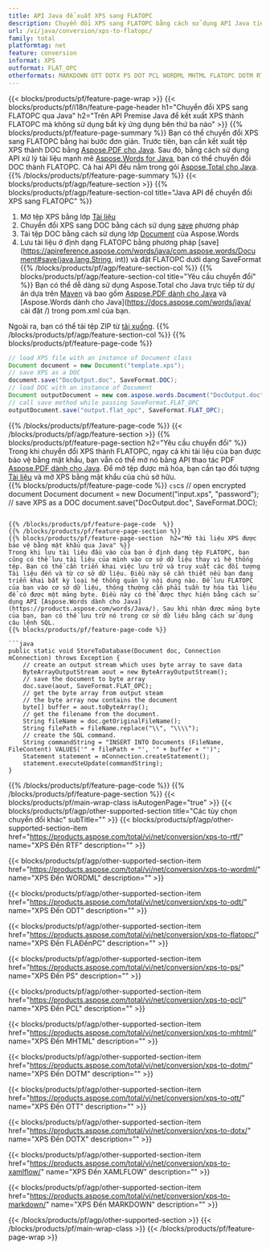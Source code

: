 ```yaml
---
title: API Java để xuất XPS sang FLATOPC
description: Chuyển đổi XPS sang FLATOPC bằng cách sử dụng API Java tiền đề
url: /vi/java/conversion/xps-to-flatopc/
family: total
platformtag: net
feature: conversion
informat: XPS
outformat: FLAT_OPC
otherformats: MARKDOWN OTT DOTX PS DOT PCL WORDML MHTML FLATOPC DOTM RTF XAMLFLOW
---
```

{{< blocks/products/pf/feature-page-wrap >}}
{{< blocks/products/pf/i18n/feature-page-header h1="Chuyển đổi XPS sang FLATOPC qua Java" h2="Trên API Premise Java để kết xuất XPS thành FLATOPC mà không sử dụng bất kỳ ứng dụng bên thứ ba nào" >}}
{{% blocks/products/pf/feature-page-summary %}}
Bạn có thể chuyển đổi XPS sang FLATOPC bằng hai bước đơn giản. Trước tiên, bạn cần kết xuất tệp XPS thành DOC bằng [Aspose.PDF cho Java](https://products.aspose.com/pdf/java/). Sau đó, bằng cách sử dụng API xử lý tài liệu mạnh mẽ [Aspose.Words for Java](https://products.aspose.com/words/java/), bạn có thể chuyển đổi DOC thành FLATOPC. Cả hai API đều nằm trong gói [Aspose.Total cho Java](https://products.aspose.com/total/java/).
{{% /blocks/products/pf/feature-page-summary  %}}
{{< blocks/products/pf/agp/feature-section >}}
{{% blocks/products/pf/agp/feature-section-col title="Java API để chuyển đổi XPS sang FLATOPC" %}}
1. Mở tệp XPS bằng lớp [Tài liệu](https://apireference.aspose.com/pdf/java/com.aspose.pdf/Document)
2. Chuyển đổi XPS sang DOC bằng cách sử dụng [save](https://apireference.aspose.com/pdf/java/com.aspose.pdf/Document#save-java.lang.String-com.aspose.pdf.SaveOptions- ) phương pháp
3. Tải tệp DOC bằng cách sử dụng lớp [Document](https://apireference.aspose.com/words/java/com.aspose.words/Document) của Aspose.Words
4. Lưu tài liệu ở định dạng FLATOPC bằng phương pháp [save](https://apireference.aspose.com/words/java/com.aspose.words/Document#save(java.lang.String, int)) và đặt FLATOPC dưới dạng SaveFormat
{{% /blocks/products/pf/agp/feature-section-col %}}
{{% blocks/products/pf/agp/feature-section-col title="Yêu cầu chuyển đổi" %}}
Bạn có thể dễ dàng sử dụng Aspose.Total cho Java trực tiếp từ dự án dựa trên [Maven](https://repository.aspose.com/webapp/#/artifacts/browse/tree/General/repo/com/aspose/aspose-total) và bao gồm [Aspose.PDF dành cho Java](https://docs.aspose.com/pdf/java/installation/) và [Aspose.Words dành cho Java](https://docs.aspose.com/words/java/ cài đặt /) trong pom.xml của bạn.

Ngoài ra, bạn có thể tải tệp ZIP từ [tải xuống](https://downloads.aspose.com/total/java).
{{% /blocks/products/pf/agp/feature-section-col %}}
{{% blocks/products/pf/feature-page-code %}}

```java
// load XPS file with an instance of Document class
Document document = new Document("template.xps");
// save XPS as a DOC 
document.save("DocOutput.doc", SaveFormat.DOC); 
// load DOC with an instance of Document
Document outputDocument = new com.aspose.words.Document("DocOutput.doc");
// call save method while passing SaveFormat.FLAT_OPC
outputDocument.save("output.flat_opc", SaveFormat.FLAT_OPC);   
```

{{% /blocks/products/pf/feature-page-code %}}
{{< /blocks/products/pf/agp/feature-section >}}
{{% blocks/products/pf/feature-page-section  h2="Yêu cầu chuyển đổi" %}}
Trong khi chuyển đổi XPS thành FLATOPC, ngay cả khi tài liệu của bạn được bảo vệ bằng mật khẩu, bạn vẫn có thể mở nó bằng API thao tác PDF [Aspose.PDF dành cho Java](https://docs.aspose.com/pdf/java/installation/). Để mở tệp được mã hóa, bạn cần tạo đối tượng [Tài liệu](https://apireference.aspose.com/pdf/java/com.aspose.pdf/Document) và mở XPS bằng mật khẩu của chủ sở hữu.  
{{% blocks/products/pf/feature-page-code %}}
```cs```cs
// open encrypted document
Document document = new Document("input.xps", "password");
// save XPS as a DOC 
document.save("DocOutput.doc", SaveFormat.DOC);
```

{{% /blocks/products/pf/feature-page-code  %}}
{{% /blocks/products/pf/feature-page-section %}}
{{% blocks/products/pf/feature-page-section  h2="Mở tài liệu XPS được bảo vệ bằng mật khẩu qua Java" %}}
Trong khi lưu tài liệu đầu vào của bạn ở định dạng tệp FLATOPC, bạn cũng có thể lưu tài liệu của mình vào cơ sở dữ liệu thay vì hệ thống tệp. Bạn có thể cần triển khai việc lưu trữ và truy xuất các đối tượng Tài liệu đến và từ cơ sở dữ liệu. Điều này sẽ cần thiết nếu bạn đang triển khai bất kỳ loại hệ thống quản lý nội dung nào. Để lưu FLATOPC của bạn vào cơ sở dữ liệu, thông thường cần phải tuần tự hóa tài liệu để có được một mảng byte. Điều này có thể được thực hiện bằng cách sử dụng API [Aspose.Words dành cho Java](https://products.aspose.com/words/Java/). Sau khi nhận được mảng byte của bạn, bạn có thể lưu trữ nó trong cơ sở dữ liệu bằng cách sử dụng câu lệnh SQL. 
{{% blocks/products/pf/feature-page-code %}}

```java
public static void StoreToDatabase(Document doc, Connection mConnection) throws Exception {
    // create an output stream which uses byte array to save data
    ByteArrayOutputStream aout = new ByteArrayOutputStream();
    // save the document to byte array
    doc.save(aout, SaveFormat.FLAT_OPC);
    // get the byte array from output steam
    // the byte array now contains the document
    byte[] buffer = aout.toByteArray();
    // get the filename from the document.
    String fileName = doc.getOriginalFileName();
    String filePath = fileName.replace("\\", "\\\\");
    // create the SQL command.
    String commandString = "INSERT INTO Documents (FileName, FileContent) VALUES('" + filePath + "', '" + buffer + "')";
    Statement statement = mConnection.createStatement();
    statement.executeUpdate(commandString);
}  
```

{{% /blocks/products/pf/feature-page-code  %}}
{{% /blocks/products/pf/feature-page-section %}}
{{< blocks/products/pf/main-wrap-class isAutogenPage="true" >}}
{{< blocks/products/pf/agp/other-supported-section title="Các tùy chọn chuyển đổi khác" subTitle="" >}}
{{< blocks/products/pf/agp/other-supported-section-item href="https://products.aspose.com/total/vi/net/conversion/xps-to-rtf/" name="XPS Đến RTF" description="" >}}

{{< blocks/products/pf/agp/other-supported-section-item href="https://products.aspose.com/total/vi/net/conversion/xps-to-wordml/" name="XPS Đến WORDML" description="" >}}

{{< blocks/products/pf/agp/other-supported-section-item href="https://products.aspose.com/total/vi/net/conversion/xps-to-odt/" name="XPS Đến ODT" description="" >}}

{{< blocks/products/pf/agp/other-supported-section-item href="https://products.aspose.com/total/vi/net/conversion/xps-to-flatopc/" name="XPS Đến FLAĐếnPC" description="" >}}

{{< blocks/products/pf/agp/other-supported-section-item href="https://products.aspose.com/total/vi/net/conversion/xps-to-ps/" name="XPS Đến PS" description="" >}}

{{< blocks/products/pf/agp/other-supported-section-item href="https://products.aspose.com/total/vi/net/conversion/xps-to-pcl/" name="XPS Đến PCL" description="" >}}

{{< blocks/products/pf/agp/other-supported-section-item href="https://products.aspose.com/total/vi/net/conversion/xps-to-mhtml/" name="XPS Đến MHTML" description="" >}}

{{< blocks/products/pf/agp/other-supported-section-item href="https://products.aspose.com/total/vi/net/conversion/xps-to-dotm/" name="XPS Đến DOTM" description="" >}}

{{< blocks/products/pf/agp/other-supported-section-item href="https://products.aspose.com/total/vi/net/conversion/xps-to-ott/" name="XPS Đến OTT" description="" >}}

{{< blocks/products/pf/agp/other-supported-section-item href="https://products.aspose.com/total/vi/net/conversion/xps-to-dotx/" name="XPS Đến DOTX" description="" >}}

{{< blocks/products/pf/agp/other-supported-section-item href="https://products.aspose.com/total/vi/net/conversion/xps-to-xamlflow/" name="XPS Đến XAMLFLOW" description="" >}}

{{< blocks/products/pf/agp/other-supported-section-item href="https://products.aspose.com/total/vi/net/conversion/xps-to-markdown/" name="XPS Đến MARKDOWN" description="" >}}


{{< /blocks/products/pf/agp/other-supported-section >}}
{{< /blocks/products/pf/main-wrap-class >}}
{{< /blocks/products/pf/feature-page-wrap >}}